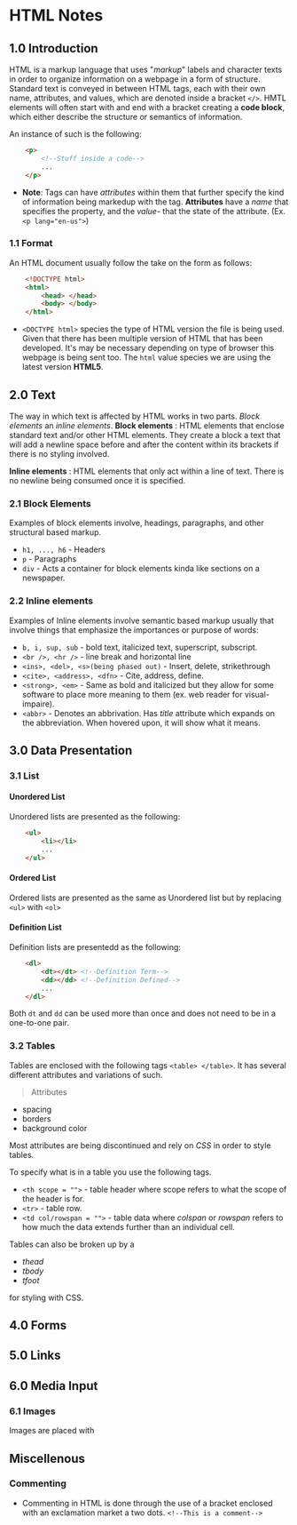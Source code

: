 
# HTML Notes

## 1.0 Introduction

HTML is a markup language that uses "*markup*" labels and character texts in order to organize information on a webpage in a form of 
structure. Standard text is conveyed in between HTML tags, each with their own name, attributes, and values, which are denoted inside 
a bracket `</>`. HMTL elements will often start with and end with a bracket creating a **code block**, which either describe the structure or semantics of information. 

An instance of such is the following: 

```HTML
    <p>
        <!--Stuff inside a code--> 
        ...
    </p>
``` 

* **Note**: Tags can have *attributes* within them that further specify the kind of information being markedup with the tag. **Attributes** have a *name* that specifies the property, and the *value*- that the state of the attribute. (Ex. `<p lang="en-us">`)

### 1.1 Format 

An HTML document usually follow the take on the form as follows: 

```HTML
    <!DOCTYPE html>
    <html>
        <head> </head>
        <body> </body>
    </html> 
```
 - `<DOCTYPE html>` species the type of HTML version the file is being used. Given that there has been multiple version of HTML that has been developed. It's may be necessary depending on type of browser this webpage is being sent too. The `html` value species we are using the latest version **HTML5**. 

## 2.0 Text 

The way in which text is affected by HTML works in two parts. *Block elements* an *inline elements*. 
**Block elements**
: HTML elements that enclose standard text and/or other HTML elements. They create a block a text that will add a newline space before and after the content within its brackets if there is no styling involved. 

**Inline elements** 
: HTML elements that only act within a line of text. There is no newline being consumed once it is specified. 

### 2.1 Block Elements 

Examples of block elements involve, headings, paragraphs, and other structural based markup. 
- ` h1, ..., h6 ` - Headers 
- ` p ` - Paragraphs  
- `div` - Acts a container for block elements kinda like sections on a newspaper. 

### 2.2 Inline elements 

Examples of Inline elements involve semantic based markup usually that involve things that emphasize the importances or purpose of words: 
- `b, i, sup, sub` - bold text, italicized text, superscript, subscript. 
- `<br />, <hr />` - line break and horizontal line 
- `<ins>, <del>, <s>(being phased out)` - Insert, delete, strikethrough
- `<cite>, <address>, <dfn>` - Cite, address, define. 
- `<strong>, <em>` - Same as bold and italicized but they allow for some software to place more meaning to them (ex. web reader for visual-impaire). 
- `<abbr>` - Denotes an abbrivation. Has *title* attribute which expands on the abbreviation. When hovered upon, it will show what it means. 


## 3.0 Data Presentation

### 3.1 List 
#### Unordered List 
Unordered lists are presented as the following: 
```HTML
    <ul>
        <li></li>
        ...
    </ul>
```

#### Ordered List 
Ordered lists are presented as the same as Unordered list but by replacing `<ul>` with `<ol>`

#### Definition List 
Definition lists are presentedd as the following: 
```HTML
    <dl>
        <dt></dt> <!--Definition Term-->
        <dd></dd> <!--Definition Defined-->
        ...
    </dl>
```
Both `dt` and `dd` can be used more than once and does not need to be in a one-to-one pair. 

### 3.2 Tables
Tables are enclosed with the following tags `<table> </table>`. It has several different attributes and variations of such. 

> Attributes 
- spacing 
- borders
- background color 

Most attributes are being discontinued and rely on *CSS* in order to style tables. 

To specify what is in a table you use the following tags. 
- `<th scope = "">` - table header where scope refers to what the scope of the header is for.
- `<tr>` - table row.
- `<td col/rowspan = "">` - table data where *colspan* or *rowspan* refers to how much the data extends further than an individual cell. 

Tables can also be broken up by a 
- *thead*
- *tbody*
- *tfoot* 

for styling with CSS. 

## 4.0 Forms 

## 5.0 Links

## 6.0 Media Input 
### 6.1 Images
Images are placed with 

## Miscellenous 

### Commenting 
-  Commenting in HTML is done through the use of a bracket enclosed with an exclamation market a two dots. 
    `<!--This is a comment-->`